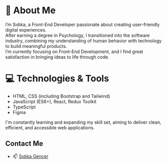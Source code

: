 


# 👋 About Me
I’m Sıdıka, a Front-End Developer passionate about creating user-friendly digital experiences.  
After earning a degree in Psychology, I transitioned into the software industry, combining my understanding of human behavior with technology to build meaningful products.  
I’m currently focusing on Front-End Development, and I find great satisfaction in bringing ideas to life through code.

# 💻 Technologies & Tools
- HTML, CSS (including Bootstrap and Tailwind)
- JavaScript (ES6+), React, Redux Toolkit
- TypeScript
- Figma

I'm constantly learning and expanding my skill set, aiming to deliver clean, efficient, and accessible web applications.


## Contact Me
- 📫 [Sıdıka Gencer](mailto:sdkagencer1@gmail.com)




<!--
**SdkaGencer/SdkaGencer** is a ✨ _special_ ✨ repository because its `README.md` (this file) appears on your GitHub profile.

Here are some ideas to get you started:

- 🔭 I’m currently working on ...
- 🌱 I’m currently learning ...
- 👯 I’m looking to collaborate on ...
- 🤔 I’m looking for help with ...
- 💬 Ask me about ...
- 📫 How to reach me: ...
- 😄 Pronouns: ...
- ⚡ Fun fact: ...
-->
